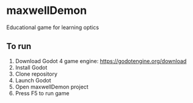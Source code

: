# maxwellDemon
Educational game for learning optics

## To run
1. Download Godot 4 game engine: https://godotengine.org/download
2. Install Godot
3. Clone repository
4. Launch Godot
5. Open maxwellDemon project
6. Press F5 to run game
